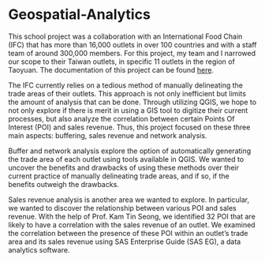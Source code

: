 # Geospatial-Analytics

This school project was a collaboration with an International Food Chain (IFC) that has more than 16,000 outlets in over 100 countries and with a staff team of around 300,000 members. For this project, my team and I narrowed our scope to their Taiwan outlets, in specific 11 outlets in the region of Taoyuan. The documentation of this project can be found [here](https://wiki.smu.edu.sg/1920t1smt201/G2-Group01_WebMaps).

The IFC currently relies on a tedious method of manually delineating the trade areas of their outlets. This approach is not only inefficient but limits the amount of analysis that can be done. Through utilizing QGIS, we hope to not only explore if there is merit in using a GIS tool to digitize their current processes, but also analyze the correlation between certain Points Of Interest (POI) and sales revenue. Thus, this project focused on these three main aspects: buffering, sales revenue and network analysis.

Buffer and network analysis explore the option of automatically generating the trade area of each outlet using tools available in QGIS. We wanted to uncover the benefits and drawbacks of using these methods over their current practice of manually delineating trade areas, and if so, if the benefits outweigh the drawbacks.

Sales revenue analysis is another area we wanted to explore. In particular, we wanted to discover the relationship between various POI and sales revenue. With the help of Prof. Kam Tin Seong, we identified 32 POI that are likely to have a correlation with the sales revenue of an outlet. We examined the correlation between the presence of these POI within an outlet’s trade area and its sales revenue using SAS Enterprise Guide (SAS EG), a data analytics software. 
